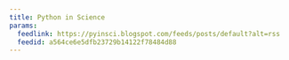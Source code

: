 ```yaml
---
title: Python in Science
params:
  feedlink: https://pyinsci.blogspot.com/feeds/posts/default?alt=rss
  feedid: a564ce6e5dfb23729b14122f78484d88
---
```

